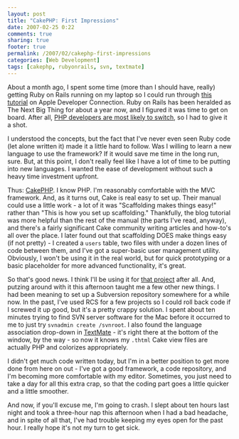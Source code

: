 ```yaml
---
layout: post
title: "CakePHP: First Impressions"
date: 2007-02-25 0:22
comments: true
sharing: true
footer: true
permalink: /2007/02/cakephp-first-impressions
categories: [Web Development]
tags: [cakephp, rubyonrails, svn, textmate]
---
```

About a month ago, I spent some time (more than I should have, really) getting Ruby on Rails running on my laptop so I could run through <a href="http://developer.apple.com/tools/rubyonrails.html">this tutorial</a> on Apple Developer Connection.  Ruby on Rails has been heralded as The Next Big Thing for about a year now, and I figured it was time to get on board.  After all, <a href="http://www.sitepoint.com/blogs/2006/10/09/php-developers-most-likely-to-switch-to-rails/">PHP developers are most likely to switch</a>, so I had to give it a shot.

I understood the concepts, but the fact that I've never even seen Ruby code (let alone written it) made it a little hard to follow.  Was I willing to learn a new language to use the framework?  If it would save me time in the long run, sure.  But, at this point, I don't really feel like I have a lot of time to be putting into new languages.  I wanted the ease of development without such a heavy time investment upfront.

Thus: <a href="http://www.cakephp.org/">CakePHP</a>.  I know PHP.  I'm reasonably comfortable with the MVC framework.  And, as it turns out, Cake is real easy to set up.  Their manual could use a little work - a lot of it was "Scaffolding makes things easy!" rather than "This is how you set up scaffolding."  Thankfully, the blog tutorial was more helpful than the rest of the manual (the parts I've read, anyway), and there's a fairly significant Cake community writing articles and how-to's all over the place.  I later found out that scaffolding DOES make things easy (if not pretty) - I created a `users` table, two files with under a dozen lines of code between them, and I've got a super-basic user management utility.  Obviously, I won't be using it in the real world, but for quick prototyping or a basic placeholder for more advanced functionality, it's great.

So that's good news.  I think I'll be using it for <a href="/2007/02/cakephp-anyone">that project</a> after all.  And, putzing around with it this afternoon taught me a few other new things.  I had been meaning to set up a Subversion repository somewhere for a while now.  In the past, I've used RCS for a few projects so I could roll back code if I screwed it up good, but it's a pretty crappy solution.  I spent about ten minutes trying to find SVN server software for the Mac before it occurred to me to just try `svnadmin create /svnroot`.  I also found the language association drop-down in <a href="http://macromates.com/">TextMate</a> - it's right there at the bottom of the window, by the way - so now it knows my `.thtml` Cake view files are actually PHP and colorizes appropriately.

I didn't get much code written today, but I'm in a better position to get more done from here on out - I've got a good framework, a code repository, and I'm becoming more comfortable with my editor.  Sometimes, you just need to take a day for all this extra crap, so that the coding part goes a little quicker and a little smoother.

And now, if you'll excuse me, I'm going to crash.  I slept about ten hours last night and took a three-hour nap this afternoon when I had a bad headache, and in spite of all that, I've had trouble keeping my eyes open for the past hour.  I really hope it's not my turn to get sick.
